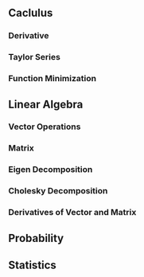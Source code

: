 ## Caclulus
### Derivative

### Taylor Series

### Function Minimization

## Linear Algebra
### Vector Operations

### Matrix


### Eigen Decomposition


### Cholesky Decomposition


### Derivatives of Vector and Matrix


## Probability



## Statistics
###
